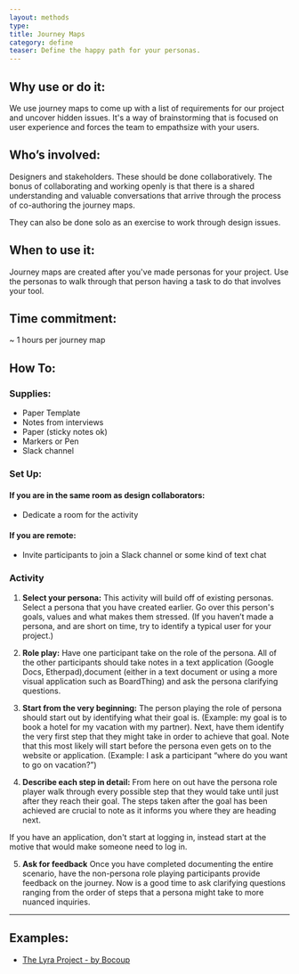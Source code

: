 ```yaml
---
layout: methods
type: 
title: Journey Maps
category: define
teaser: Define the happy path for your personas.
---
```


## Why use or do it:

We use journey maps to come up with a list of requirements for our project and uncover hidden issues. It's a way of brainstorming that is focused on user experience and forces the team to empathsize with your users.

## Who’s involved:

Designers and stakeholders. These should be done collaboratively. The bonus of collaborating and working openly is that there is a shared understanding and valuable conversations that arrive through the process of co-authoring the journey maps.

They can also be done solo as an exercise to work through design issues.

## When to use it:

Journey maps are created after you've made personas for your project. Use the personas to walk through that person having a task to do that involves your tool.

## Time commitment:

~ 1 hours per journey map

## How To:

### Supplies:

* Paper Template
* Notes from interviews
* Paper (sticky notes ok)
* Markers or Pen
* Slack channel


### Set Up:

#### If you are in the same room as design collaborators:

* Dedicate a room for the activity

#### If you are remote:

* Invite participants to join a Slack channel or some kind of text chat

### Activity


1. **Select your persona:** This activity will build off of existing personas. Select a persona that you have created earlier. Go over this person's goals, values and what makes them stressed. (If you haven’t made a persona, and are short on time, try to identify a typical user for your project.) 

2. **Role play:** Have one participant take on the role of the persona. All of the other participants should take notes in a text application (Google Docs, Etherpad),document (either in a text document or using a more visual application such as BoardThing) and ask the persona clarifying questions. 

3. **Start from the very beginning:** The person playing the role of persona should start out by identifying what their goal is. (Example: my goal is to book a hotel for my vacation with my partner). Next, have them identify the very first step that they might take in order to achieve that goal. Note that this most likely will start before the persona even gets on to the website or application. (Example: I ask a participant “where do you want to go on vacation?”) 

4. **Describe each step in detail:** From here on out have the persona role player walk through every possible step that they would take until just after they reach their goal. The steps taken after the goal has been achieved are crucial to note as it informs you where they are heading next. 


 If you have an application, don't start at logging in, instead start at the motive that would make someone need to log in.


5. **Ask for feedback** Once you have completed documenting the entire scenario, have the non-persona role playing participants provide feedback on the journey. Now is a good time to ask clarifying questions ranging from the order of steps that a persona might take to more nuanced inquiries. 

---

## Examples:
* [The Lyra Project - by Bocoup](https://github.com/vega/lyra/search?q=persona&type=Issues&utf8=%E2%9C%93)
